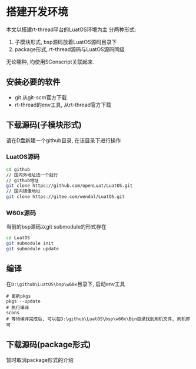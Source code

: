 # 搭建开发环境

本文以搭建rt-thread平台的LuatOS环境为主
分两种形式:
1. 子模块形式, bsp源码放着LuatOS源码目录下
2. package形式, rt-thread源码与LuatOS源码同级

无论哪种, 均使用SConscript关联起来.

## 安装必要的软件

* git 从git-scm官方下载
* rt-thread的env工具, 从rt-thread官方下载

## 下载源码(子模块形式)

请在D盘新建一个github目录, 在该目录下进行操作

### LuatOS源码

```bash
cd github
// 国内外地址选一个就行
// github地址
git clone https://github.com/openLuat/LuatOS.git
// 国内镜像地址
git clone https://gitee.com/wendal/LuatOS.git
```

### W60x源码

当前的bsp源码以git submodule的形式存在

```bash
cd LuatOS
git submodule init
git submodule update
```

## 编译

在`D:\github\LuatOS\bsp\w60x`目录下, 启动env工具

```
# 更新pkgs
pkgs --update
# 执行编译
scons
# 等待编译完成后, 可以在D:\github\LuatOS\bsp\w60x\Bin目录找到刷机文件, 刷机即可
```

## 下载源码(package形式)

暂时取消package形式的介绍
